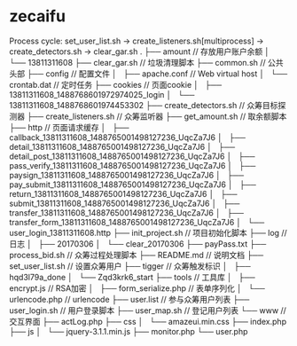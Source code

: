 # zecaifu

Process cycle: set_user_list.sh -> create_listeners.sh[multiprocess] -> create_detectors.sh -> clear_gar.sh
.
├── amount // 存放用户账户余额
│   └── 13811311608
├── clear_gar.sh // 垃圾清理脚本
├── common.sh // 公共头部
├── config // 配置文件
│   ├── apache.conf // Web virtual host
│   └── crontab.dat // 定时任务
├── cookies // 页面cookie
│   ├── 13811311608_1488768601972974025_login
│   └── 13811311608_1488768601974453302
├── create_detectors.sh // 众筹目标探测器
├── create_listeners.sh // 众筹监听器
├── get_amount.sh // 取余额脚本
├── http // 页面请求缓存
│   ├── callback_13811311608_1488765001498127236_UqcZa7J6
│   ├── detail_13811311608_1488765001498127236_UqcZa7J6
│   ├── detail_post_13811311608_1488765001498127236_UqcZa7J6
│   ├── pass_verify_13811311608_1488765001498127236_UqcZa7J6
│   ├── paysign_13811311608_1488765001498127236_UqcZa7J6
│   ├── pay_submit_13811311608_1488765001498127236_UqcZa7J6
│   ├── return_13811311608_1488765001498127236_UqcZa7J6
│   ├── submit_13811311608_1488765001498127236_UqcZa7J6
│   ├── transfer_13811311608_1488765001498127236_UqcZa7J6
│   ├── transfer_form_13811311608_1488765001498127236_UqcZa7J6
│   └── user_login_13811311608.http
├── init_project.sh // 项目初始化脚本
├── log // 日志
│   ├── 20170306
│   └── clear_20170306
├── payPass.txt
├── process_bid.sh // 众筹过程处理脚本
├── README.md // 说明文档
├── set_user_list.sh // 设置众筹用户
├── tigger // 众筹触发标识
│   ├── hqd3l79a_done
│   └── Zqd3krk6_start
├── tools // 工具库
│   ├── encrypt.js // RSA加密
│   ├── form_serialize.php // 表单序列化
│   └── urlencode.php // urlencode
├── user.list // 参与众筹用户列表
├── user_login.sh // 用户登录脚本
├── user_map.sh // 登记用户列表
└── www // 交互界面
    ├── actLog.php
    ├── css
    │   └── amazeui.min.css
    ├── index.php
    ├── js
    │   └── jquery-3.1.1.min.js
    ├── monitor.php
    └── user.php
